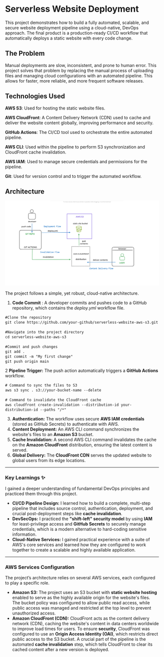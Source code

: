 
# Serverless Website Deployment 
This project demonstrates how to build a fully automated, scalable, and secure website deployment pipeline using a cloud-native, DevOps approach. 
The final product is a production-ready CI/CD workflow that automatically deploys a static website with every code change.

## The Problem

Manual deployments are slow, inconsistent, and prone to human error.
 This project solves that problem by replacing the manual process of uploading files and managing cloud configurations with an automated pipeline. 
 This allows for faster, more reliable, and more frequent software releases.



## **Technologies Used**


**AWS S3**: Used for hosting the static website files.

**AWS CloudFront**: A Content Delivery Network (CDN) used to cache and deliver the website content globally, improving performance and security.

**GitHub Actions**: The CI/CD tool used to orchestrate the entire automated pipeline.

**AWS CLI**: Used within the pipeline to perform S3 synchronization and CloudFront cache invalidation.

**AWS IAM**: Used to manage secure credentials and permissions for the pipeline.

**Git**: Used for version control and to trigger the automated workflow.

## Architecture
![Architecture Diagram](assets/diagram.png)

The project follows a simple, yet robust, cloud-native architecture.

 1. **Code Commit** : A developer commits and pushes code to a GitHub repository, which contains the *deploy.yml*  workflow file.
 ```
#Clone the repository
git clone https://github.com/your-github/serverless-website-aws-s3.git

#Navigate into the project directory
cd serverless-website-aws-s3

#Commit and push changes
git add .
git commit -m "My first change"
git push origin main
```

 2 **Pipeline Trigger:** The push action automatically triggers a **GitHub Actions** workflow.

```
# Command to sync the files to S3 
aws s3 sync . s3://your-bucket-name --delete 

# Command to invalidate the CloudFront cache 
aws cloudfront create-invalidation --distribution-id your-distribution-id --paths "/*"

```

 3. **Authentication:** The workflow uses secure **AWS IAM credentials** (stored as GitHub Secrets) to authenticate with AWS.
 4. **Content Deployment:** An AWS CLI command synchronizes the website's files to an **Amazon S3** bucket.
 5. **Cache Invalidation:** A second AWS CLI command invalidates the cache on the **Amazon CloudFront** distribution, ensuring the latest content is served.
 6. **Global Delivery:** The **CloudFront CDN** serves the updated website to global users from its edge locations.


---

### **Key Learnings** :sparkles:

I gained a deeper understanding of fundamental DevOps principles and practiced them through this project.

* **CI/CD Pipeline Design:** I learned how to build a complete, multi-step pipeline that includes source control, authentication, deployment, and crucial post-deployment steps like **cache invalidation**.
* **DevSecOps:** I practiced the **"shift-left" security model** by using **IAM** for least-privilege access and **GitHub Secrets** to securely manage credentials, which is a modern alternative to hard-coding sensitive information.
* **Cloud-Native Services:** I gained practical experience with a suite of AWS's core services and learned how they are configured to work together to create a scalable and highly available application.

---

### **AWS Services Configuration**

The project’s architecture relies on several AWS services, each configured to play a specific role.

* **Amazon S3:** 
The project uses an S3 bucket with **static website hosting** enabled to serve as the highly available origin for the website's files. The bucket policy was configured to allow public read access, while public access was managed and restricted at the top level to prevent unauthorized access.
* **Amazon CloudFront (CDN):** 
CloudFront acts as the content delivery network (CDN), caching the website's content in data centers worldwide to improve load times for users. 
To ensure **security**, CloudFront was configured to use an **Origin Access Identity (OAI)**, which restricts direct public access to the S3 bucket. 
A crucial part of the pipeline is the automated **cache invalidation** step, which tells CloudFront to clear its cached content after a new version is deployed.

